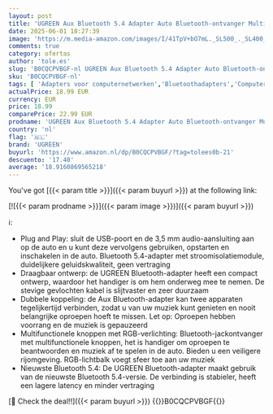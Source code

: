 ```yaml
---
layout: post
title: 'UGREEN Aux Bluetooth 5.4 Adapter Auto Bluetooth-ontvanger Multifunctionele knop voor handsfree bellen en draadloze muziek  dubbele verbinding  RGB-omgevingslicht  compatibel met autoradiosysteem'
date: 2025-06-01 18:27:39
image: 'https://m.media-amazon.com/images/I/41TpV+bO7mL._SL500_._SL400_.jpg'
comments: true
category: ofertas
author: 'tole.es'
slug: 'B0CQCPVBGF-nl UGREEN Aux Bluetooth 5.4 Adapter Auto Bluetooth-ontvanger...'
sku: 'B0CQCPVBGF-nl'
tags: [ 'Adapters voor computernetwerken','Bluetoothadapters','Computers, onderdelen & accessoires','Elektronica','Netwerkapparaten','ugreen','🇳🇱', ]
actualPrice: 18.99 EUR
currency: EUR
price: 18.99
comparePrice: 22.99 EUR
prodname: 'UGREEN Aux Bluetooth 5.4 Adapter Auto Bluetooth-ontvanger Multifunctionele knop voor handsfree bellen en draadloze muziek  dubbele verbinding  RGB-omgevingslicht  compatibel met autoradiosysteem'
country: 'nl'
flag: '🇳🇱'
brand: 'UGREEN'
buyurl: 'https://www.amazon.nl/dp/B0CQCPVBGF/?tag=tolees0b-21'
descuento: '17.40'
average: '18.9160869565218'
---
```


You've got [{{< param title >}}]({{< param buyurl >}}) at the following link:

[![{{< param prodname >}}]({{< param image >}})]({{< param buyurl >}})

ℹ️:

- Plug and Play: sluit de USB-poort en de 3,5 mm audio-aansluiting aan op de auto en u kunt deze vervolgens gebruiken, opstarten en inschakelen in de auto. Bluetooth 5.4-adapter met stroomisolatiemodule, duidelijkere geluidskwaliteit, geen vertraging
- Draagbaar ontwerp: de UGREEN Bluetooth-adapter heeft een compact ontwerp, waardoor het handiger is om hem onderweg mee te nemen. De stevige gevlochten kabel is slijtvaster en zeer duurzaam
- Dubbele koppeling: de Aux Bluetooth-adapter kan twee apparaten tegelijkertijd verbinden, zodat u van uw muziek kunt genieten en nooit belangrijke oproepen hoeft te missen. Let op: Oproepen hebben voorrang en de muziek is gepauzeerd
- Multifunctionele knoppen met RGB-verlichting: Bluetooth-jackontvanger met multifunctionele knoppen, het is handiger om oproepen te beantwoorden en muziek af te spelen in de auto. Bieden u een veiligere rijomgeving. RGB-lichtbalk voegt sfeer toe aan uw muziek
- Nieuwste Bluetooth 5.4: De UGREEN Bluetooth-adapter maakt gebruik van de nieuwste Bluetooth 5.4-versie. De verbinding is stabieler, heeft een lagere latency en minder vertraging

[🛒 Check the deal!!]({{< param buyurl >}})
{{<world>}}B0CQCPVBGF{{</world>}}

